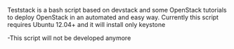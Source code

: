Teststack is a bash script based on devstack and some OpenStack tutorials to deploy OpenStack in an automated and easy way.
Currently this script requires Ubuntu 12.04+ and it will install only keystone

-This script will not be developed anymore

